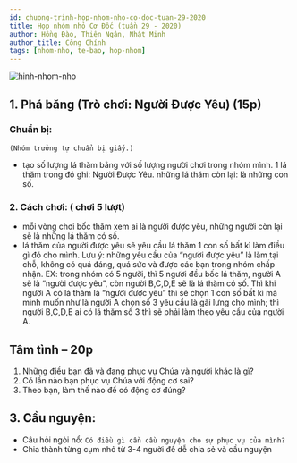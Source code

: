 ```yaml
---
id: chuong-trinh-hop-nhom-nho-co-doc-tuan-29-2020
title: Họp nhóm nhỏ Cơ Đốc (tuần 29 - 2020)
author: Hồng Đào, Thiên Ngân, Nhật Minh
author_title: Công Chính
tags: [nhom-nho, te-bao, hop-nhom]
---
```


![hinh-nhom-nho](https://images.unsplash.com/photo-1529156069898-49953e39b3ac?ixlib=rb-1.2.1&ixid=eyJhcHBfaWQiOjEyMDd9&auto=format&fit=crop&w=3289&q=80)

## 1. Phá băng (Trò chơi: Người Được Yêu) (15p)

### Chuẩn bị:
`(Nhóm trưởng tự chuẩn bị giấy.)`

- tạo số lượng lá thăm bằng với số lượng người chơi trong nhóm mình. 1 lá thăm trong đó ghi: Người Được Yêu.
những lá thăm còn lại: là những con số.

### 2. Cách chơi: ( chơi 5 lượt)
- mỗi vòng chơi bốc thăm
xem ai là người được yêu, những người còn lại sẽ là những lá thăm có số.
- lá thăm của người được yêu sẽ yêu cầu lá thăm 1 con số bất kì làm điều gì đó cho mình.
Lưu ý: những yêu cầu của “người được yêu” là làm tại chỗ, không có quá đáng, quá sức và được các bạn trong nhóm chấp nhận.
EX: trong nhóm có 5 người, thì 5
người đều bốc lá thăm, người A sẽ là “người được yêu”, còn người B,C,D,E sẽ là lá thăm có số. Thì khi người A có lá thăm là “người được yêu” thì sẽ chọn 1 con số bất kì mà mình muốn như là người A chọn số 3 yêu cầu là gãi lưng cho mình; thì người B,C,D,E ai có lá thăm số 3 thì sẽ phải làm theo yêu cầu của người A.

## Tâm tình – 20p
1. Những điều bạn đã và đang phục vụ Chúa và người khác là gì? 
2. Có lần nào bạn phục vụ Chúa với động cơ sai?
3. Theo bạn, làm thế nào để có động cơ đúng?

## 3. Cầu nguyện:

- Câu hỏi ngòi nổ: `Có điều gì cần cầu nguyện cho sự phục vụ của mình?`
- Chia thành từng cụm nhỏ từ 3-4 người để dễ chia sẻ và cầu nguyện
